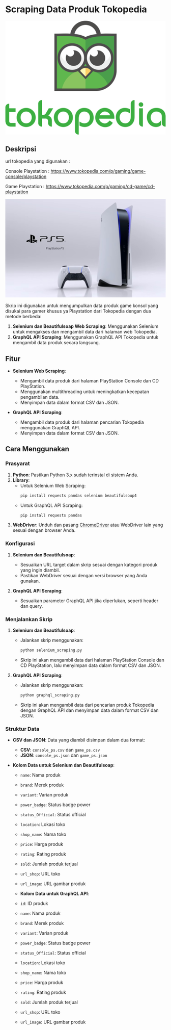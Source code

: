# Scraping Data Produk Tokopedia

![Architecture Overview](./images/Tokped.png)

## Deskripsi

url tokopedia yang digunakan :

Console Playstation : https://www.tokopedia.com/p/gaming/game-console/playstation

Game Playstation    : https://www.tokopedia.com/p/gaming/cd-game/cd-playstation

![Architecture Overview](./images/PS.jpg)

Skrip ini digunakan untuk mengumpulkan data produk game konsol yang disukai para gamer khusus ya Playstation dari Tokopedia dengan dua metode berbeda:

1. **Selenium dan Beautifulsoap Web Scraping**: Menggunakan Selenium untuk mengakses dan mengambil data dari halaman web Tokopedia.
2. **GraphQL API Scraping**: Menggunakan GraphQL API Tokopedia untuk mengambil data produk secara langsung.

## Fitur

- **Selenium Web Scraping**:
  - Mengambil data produk dari halaman PlayStation Console dan CD PlayStation.
  - Menggunakan multithreading untuk meningkatkan kecepatan pengambilan data.
  - Menyimpan data dalam format CSV dan JSON.
  
- **GraphQL API Scraping**:
  - Mengambil data produk dari halaman pencarian Tokopedia menggunakan GraphQL API.
  - Menyimpan data dalam format CSV dan JSON.

## Cara Menggunakan

### Prasyarat

1. **Python**: Pastikan Python 3.x sudah terinstal di sistem Anda.
2. **Library**:
   - Untuk Selenium Web Scraping:
     ```bash
     pip install requests pandas selenium beautifulsoup4
     ```
   - Untuk GraphQL API Scraping:
     ```bash
     pip install requests pandas
     ```
3. **WebDriver**: Unduh dan pasang [ChromeDriver](https://sites.google.com/chromium.org/driver/) atau WebDriver lain yang sesuai dengan browser Anda.

### Konfigurasi

1. **Selenium dan Beautifulsoap**:
   - Sesuaikan URL target dalam skrip sesuai dengan kategori produk yang ingin diambil.
   - Pastikan WebDriver sesuai dengan versi browser yang Anda gunakan.

2. **GraphQL API Scraping**:
   - Sesuaikan parameter GraphQL API jika diperlukan, seperti header dan query.

### Menjalankan Skrip

1. **Selenium dan Beautifulsoap**:
   - Jalankan skrip menggunakan:
     ```bash
     python selenium_scraping.py
     ```
   - Skrip ini akan mengambil data dari halaman PlayStation Console dan CD PlayStation, lalu menyimpan data dalam format CSV dan JSON.

2. **GraphQL API Scraping**:
   - Jalankan skrip menggunakan:
     ```bash
     python graphql_scraping.py
     ```
   - Skrip ini akan mengambil data dari pencarian produk Tokopedia dengan GraphQL API dan menyimpan data dalam format CSV dan JSON.

### Struktur Data

- **CSV dan JSON**: Data yang diambil disimpan dalam dua format:
  - **CSV**: `console_ps.csv` dan `game_ps.csv`
  - **JSON**: `console_ps.json` dan `game_ps.json`

- **Kolom Data untuk Selenium dan Beautifulsoap**:
  - `name`: Nama produk
  - `brand`: Merek produk
  - `variant`: Varian produk
  - `power_badge`: Status badge power
  - `status_Official`: Status official
  - `location`: Lokasi toko
  - `shop_name`: Nama toko
  - `price`: Harga produk
  - `rating`: Rating produk
  - `sold`: Jumlah produk terjual
  - `url_shop`: URL toko
  - `url_image`: URL gambar produk

  - **Kolom Data untuk GraphQL API**:
  - `id`: ID produk
  - `name`: Nama produk
  - `brand`: Merek produk
  - `variant`: Varian produk
  - `power_badge`: Status badge power
  - `status_Official`: Status official
  - `location`: Lokasi toko
  - `shop_name`: Nama toko
  - `price`: Harga produk
  - `rating`: Rating produk
  - `sold`: Jumlah produk terjual
  - `url_shop`: URL toko
  - `url_image`: URL gambar produk
